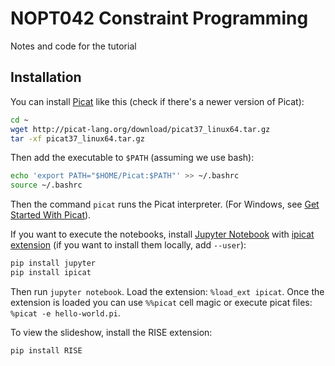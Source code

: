 # NOPT042 Constraint Programming

Notes and code for the tutorial

## Installation

You can install [Picat](http://picat-lang.org/) like this (check if there's a newer version of Picat):

```bash
cd ~
wget http://picat-lang.org/download/picat37_linux64.tar.gz
tar -xf picat37_linux64.tar.gz
```

Then add the executable to `$PATH` (assuming we use bash):

```bash
echo 'export PATH="$HOME/Picat:$PATH"' >> ~/.bashrc
source ~/.bashrc
```

Then the command `picat` runs the Picat interpreter. (For Windows, see [Get Started With Picat](http://picat-lang.org/download/get_started.pdf)).

If you want to execute the notebooks, install [Jupyter Notebook](https://jupyter.org/) with [ipicat extension](https://pypi.org/project/picat-kernel/) (if you want to install them locally, add `--user`):

```bash
pip install jupyter
pip install ipicat
```

Then run `jupyter notebook`. Load the extension: `%load_ext ipicat`. Once the extension is loaded you can use `%%picat` cell magic or execute picat files: `%picat -e hello-world.pi`.

To view the slideshow, install the RISE extension: 
```
pip install RISE
```
